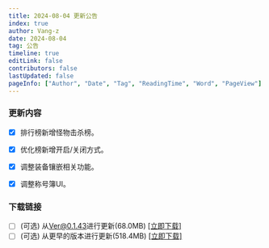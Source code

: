 ```yaml
---
title: 2024-08-04 更新公告
index: true
author: Vang-z
date: 2024-08-04
tag: 公告
timeline: true
editLink: false
contributors: false
lastUpdated: false
pageInfo: ["Author", "Date", "Tag", "ReadingTime", "Word", "PageView"]
---
```


### 更新内容
- [x] 排行榜新增<a>怪物击杀榜</a>。
- [x] 优化榜新增<a>开启/关闭</a>方式。
- [x] 调整<a>装备镶嵌</a>相关功能。
- [x] 调整<a>称号簿</a>UI。


### 下载链接
- [ ] <a>(可选)</a> 从<a>Ver@0.1.43</a>进行更新(68.0MB) [[立即下载]](https://api.noki.icu/pan/cloud189/shareToDown?url=https://cloud.189.cn/web/share?code=IF3Y7fiuQNBn&passCode=0c6m&fileId)
- [ ] <a>(可选)</a> 从<a>更早的版本</a>进行更新(518.4MB) [[立即下载]](https://api.noki.icu/pan/cloud189/shareToDown?url=https://cloud.189.cn/web/share?code=IrmMRreUjMz2&passCode=amo5&fileId)
